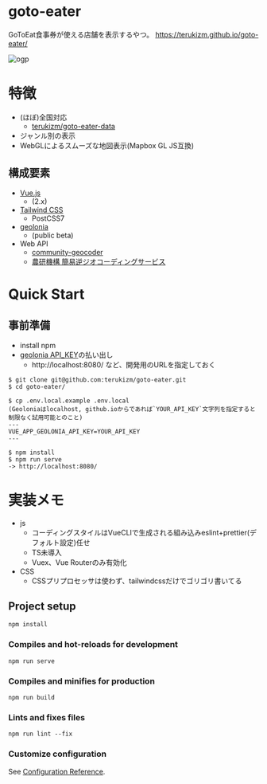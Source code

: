 goto-eater
===

GoToEat食事券が使える店舗を表示するやつ。
https://terukizm.github.io/goto-eater/

![ogp](https://repository-images.githubusercontent.com/326689263/2ee89b00-63f7-11eb-98a4-c1a152f0e357)
# 特徴

* (ほぼ)全国対応
  * [terukizm/goto\-eater\-data](https://github.com/terukizm/goto-eater-data)
* ジャンル別の表示
* WebGLによるスムーズな地図表示(Mapbox GL JS互換)

## 構成要素

* [Vue.js](https://jp.vuejs.org/index.html)
  * (2.x)
* [Tailwind CSS](https://tailwindcss.com/)
  * PostCSS7
* [geolonia](https://geolonia.com/)
  * (public beta)
* Web API
  * [community-geocoder](https://github.com/geolonia/community-geocoder)
  * [農研機構 簡易逆ジオコーディングサービス](https://aginfo.cgk.affrc.go.jp/rgeocode/index.html.ja)
# Quick Start

## 事前準備

* install npm
* [geolonia API_KEY](https://app.geolonia.com/?lang=ja#/signup)の払い出し
  * http://localhost:8080/ など、開発用のURLを指定しておく

```
$ git clone git@github.com:terukizm/goto-eater.git
$ cd goto-eater/

$ cp .env.local.example .env.local
(Geoloniaはlocalhost, github.ioからであれば`YOUR_API_KEY`文字列を指定すると制限なく試用可能とのこと)
---
VUE_APP_GEOLONIA_API_KEY=YOUR_API_KEY
---

$ npm install
$ npm run serve
-> http://localhost:8080/
```

# 実装メモ

* js
  * コーディングスタイルはVueCLIで生成される組み込みeslint+prettier(デフォルト設定)任せ
  * TS未導入
  * Vuex、Vue Routerのみ有効化
* CSS
  * CSSプリプロセッサは使わず、tailwindcssだけでゴリゴリ書いてる

## Project setup
```
npm install
```

### Compiles and hot-reloads for development
```
npm run serve
```

### Compiles and minifies for production
```
npm run build
```

### Lints and fixes files
```
npm run lint --fix
```

### Customize configuration
See [Configuration Reference](https://cli.vuejs.org/config/).

